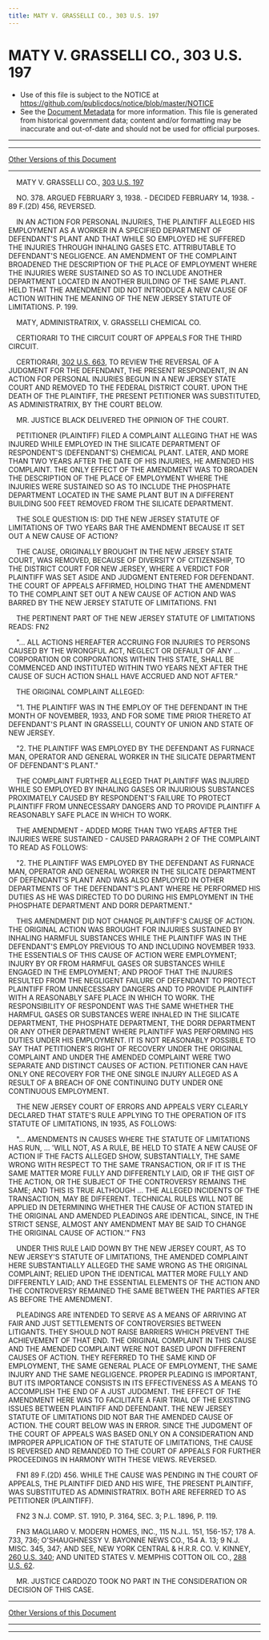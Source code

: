 ```yaml
---
title: MATY V. GRASSELLI CO., 303 U.S. 197
---
```


# MATY V. GRASSELLI CO., 303 U.S. 197

* Use of this file is subject to the NOTICE at https://github.com/publicdocs/notice/blob/master/NOTICE
* See the [Document Metadata](../../../index.md) for more information.
  This file is generated from historical government data; content and/or formatting may be inaccurate and out-of-date and should not be used for official purposes.

----------
----------

[Other Versions of this Document](https://publicdocs.github.io/go/links?ns=uslm-x&ref=%2Fus%2Fcourts%2Fscotus%2FusReporter%2F303%2F197)

----------

    MATY V. GRASSELLI CO., [303 U.S. 197][/us/courts/scotus/usReporter/303/197]

    NO. 378.  ARGUED FEBRUARY 3, 1938.  - DECIDED FEBRUARY 14, 1938.  - 89 F.(2D) 456, REVERSED.

    IN AN ACTION FOR PERSONAL INJURIES, THE PLAINTIFF ALLEGED HIS EMPLOYMENT AS A WORKER IN A SPECIFIED DEPARTMENT OF DEFENDANT'S PLANT AND THAT WHILE SO EMPLOYED HE SUFFERED THE INJURIES THROUGH INHALING GASES ETC. ATTRIBUTABLE TO DEFENDANT'S NEGLIGENCE.  AN AMENDMENT OF THE COMPLAINT BROADENED THE DESCRIPTION OF THE PLACE OF EMPLOYMENT WHERE THE INJURIES WERE SUSTAINED SO AS TO INCLUDE ANOTHER DEPARTMENT LOCATED IN ANOTHER BUILDING OF THE SAME PLANT.  HELD THAT THE AMENDMENT DID NOT INTRODUCE A NEW CAUSE OF ACTION WITHIN THE MEANING OF THE NEW JERSEY STATUTE OF LIMITATIONS.  P. 199.

    MATY, ADMINISTRATRIX, V. GRASSELLI CHEMICAL CO.

    CERTIORARI TO THE CIRCUIT COURT OF APPEALS FOR THE THIRD CIRCUIT.

    CERTIORARI, [302 U.S. 663][/us/courts/scotus/usReporter/302/663], TO REVIEW THE REVERSAL OF A JUDGMENT FOR THE DEFENDANT, THE PRESENT RESPONDENT, IN AN ACTION FOR PERSONAL INJURIES BEGUN IN A NEW JERSEY STATE COURT AND REMOVED TO THE FEDERAL DISTRICT COURT.  UPON THE DEATH OF THE PLAINTIFF, THE PRESENT PETITIONER WAS SUBSTITUTED, AS ADMINISTRATRIX, BY THE COURT BELOW.

    MR. JUSTICE BLACK DELIVERED THE OPINION OF THE COURT.

    PETITIONER (PLAINTIFF) FILED A COMPLAINT ALLEGING THAT HE WAS INJURED WHILE EMPLOYED IN THE SILICATE DEPARTMENT OF RESPONDENT'S (DEFENDANT'S) CHEMICAL PLANT.  LATER, AND MORE THAN TWO YEARS AFTER THE DATE OF HIS INJURIES, HE AMENDED HIS COMPLAINT.  THE ONLY EFFECT OF THE AMENDMENT WAS TO BROADEN THE DESCRIPTION OF THE PLACE OF EMPLOYMENT WHERE THE INJURIES WERE SUSTAINED SO AS TO INCLUDE THE PHOSPHATE DEPARTMENT LOCATED IN THE SAME PLANT BUT IN A DIFFERENT BUILDING 500 FEET REMOVED FROM THE SILICATE DEPARTMENT.

    THE SOLE QUESTION IS:  DID THE NEW JERSEY STATUTE OF LIMITATIONS OF TWO YEARS BAR THE AMENDMENT BECAUSE IT SET OUT A NEW CAUSE OF ACTION?

    THE CAUSE, ORIGINALLY BROUGHT IN THE NEW JERSEY STATE COURT, WAS REMOVED, BECAUSE OF DIVERSITY OF CITIZENSHIP, TO THE DISTRICT COURT FOR NEW JERSEY, WHERE A VERDICT FOR PLAINTIFF WAS SET ASIDE AND JUDGMENT ENTERED FOR DEFENDANT.  THE COURT OF APPEALS AFFIRMED, HOLDING THAT THE AMENDMENT TO THE COMPLAINT SET OUT A NEW CAUSE OF ACTION AND WAS BARRED BY THE NEW JERSEY STATUTE OF LIMITATIONS.  FN1

    THE PERTINENT PART OF THE NEW JERSEY STATUTE OF LIMITATIONS READS: FN2

    "...  ALL ACTIONS HEREAFTER ACCRUING FOR INJURIES TO PERSONS CAUSED BY THE WRONGFUL ACT, NEGLECT OR DEFAULT OF ANY  ...  CORPORATION OR CORPORATIONS WITHIN THIS STATE, SHALL BE COMMENCED AND INSTITUTED WITHIN TWO YEARS NEXT AFTER THE CAUSE OF SUCH ACTION SHALL HAVE ACCRUED AND NOT AFTER."

    THE ORIGINAL COMPLAINT ALLEGED:

    "1.  THE PLAINTIFF WAS IN THE EMPLOY OF THE DEFENDANT IN THE MONTH OF NOVEMBER, 1933, AND FOR SOME TIME PRIOR THERETO AT DEFENDANT'S PLANT IN GRASSELLI, COUNTY OF UNION AND STATE OF NEW JERSEY.

    "2.  THE PLAINTIFF WAS EMPLOYED BY THE DEFENDANT AS FURNACE MAN, OPERATOR AND GENERAL WORKER IN THE SILICATE DEPARTMENT OF DEFENDANT'S PLANT."

    THE COMPLAINT FURTHER ALLEGED THAT PLAINTIFF WAS INJURED WHILE SO EMPLOYED BY INHALING GASES OR INJURIOUS SUBSTANCES PROXIMATELY CAUSED BY RESPONDENT'S FAILURE TO PROTECT PLAINTIFF FROM UNNECESSARY DANGERS AND TO PROVIDE PLAINTIFF A REASONABLY SAFE PLACE IN WHICH TO WORK.

    THE AMENDMENT - ADDED MORE THAN TWO YEARS AFTER THE INJURIES WERE SUSTAINED - CAUSED PARAGRAPH 2 OF THE COMPLAINT TO READ AS FOLLOWS:

    "2.  THE PLAINTIFF WAS EMPLOYED BY THE DEFENDANT AS FURNACE MAN, OPERATOR AND GENERAL WORKER IN THE SILICATE DEPARTMENT OF DEFENDANT'S PLANT AND WAS ALSO EMPLOYED IN OTHER DEPARTMENTS OF THE DEFENDANT'S PLANT WHERE HE PERFORMED HIS DUTIES AS HE WAS DIRECTED TO DO DURING HIS EMPLOYMENT IN THE PHOSPHATE DEPARTMENT AND DORR DEPARTMENT."

    THIS AMENDMENT DID NOT CHANGE PLAINTIFF'S CAUSE OF ACTION.  THE ORIGINAL ACTION WAS BROUGHT FOR INJURIES SUSTAINED BY INHALING HARMFUL SUBSTANCES WHILE THE PLAINTIFF WAS IN THE DEFENDANT'S EMPLOY PREVIOUS TO AND INCLUDING NOVEMBER 1933.  THE ESSENTIALS OF THIS CAUSE OF ACTION WERE EMPLOYMENT; INJURY BY OR FROM HARMFUL GASES OR SUBSTANCES WHILE ENGAGED IN THE EMPLOYMENT; AND PROOF THAT THE INJURIES RESULTED FROM THE NEGLIGENT FAILURE OF DEFENDANT TO PROTECT PLAINTIFF FROM UNNECESSARY DANGERS AND TO PROVIDE PLAINTIFF WITH A REASONABLY SAFE PLACE IN WHICH TO WORK.  THE RESPONSIBILITY OF RESPONDENT WAS THE SAME WHETHER THE HARMFUL GASES OR SUBSTANCES WERE INHALED IN THE SILICATE DEPARTMENT, THE PHOSPHATE DEPARTMENT, THE DORR DEPARTMENT OR ANY OTHER DEPARTMENT WHERE PLAINTIFF WAS PERFORMING HIS DUTIES UNDER HIS EMPLOYMENT.  IT IS NOT REASONABLY POSSIBLE TO SAY THAT PETITIONER'S RIGHT OF RECOVERY UNDER THE ORIGINAL COMPLAINT AND UNDER THE AMENDED COMPLAINT WERE TWO SEPARATE AND DISTINCT CAUSES OF ACTION.  PETITIONER CAN HAVE ONLY ONE RECOVERY FOR THE ONE SINGLE INJURY ALLEGED AS A RESULT OF A BREACH OF ONE CONTINUING DUTY UNDER ONE CONTINUOUS EMPLOYMENT.

    THE NEW JERSEY COURT OF ERRORS AND APPEALS VERY CLEARLY DECLARED THAT STATE'S RULE APPLYING TO THE OPERATION OF ITS STATUTE OF LIMITATIONS, IN 1935, AS FOLLOWS:

    "...  AMENDMENTS IN CAUSES WHERE THE STATUTE OF LIMITATIONS HAS RUN, ...  'WILL NOT, AS A RULE, BE HELD TO STATE A NEW CAUSE OF ACTION IF THE FACTS ALLEGED SHOW, SUBSTANTIALLY, THE SAME WRONG WITH RESPECT TO THE SAME TRANSACTION, OR IF IT IS THE SAME MATTER MORE FULLY AND DIFFERENTLY LAID, OR IF THE GIST OF THE ACTION, OR THE SUBJECT OF THE CONTROVERSY REMAINS THE SAME; AND THIS IS TRUE ALTHOUGH  ...  THE ALLEGED INCIDENTS OF THE TRANSACTION, MAY BE DIFFERENT.  TECHNICAL RULES WILL NOT BE APPLIED IN DETERMINING WHETHER THE CAUSE OF ACTION STATED IN THE ORIGINAL AND AMENDED PLEADINGS ARE IDENTICAL, SINCE, IN THE STRICT SENSE, ALMOST ANY AMENDMENT MAY BE SAID TO CHANGE THE ORIGINAL CAUSE OF ACTION.'"  FN3

    UNDER THIS RULE LAID DOWN BY THE NEW JERSEY COURT, AS TO NEW JERSEY'S STATUTE OF LIMITATIONS, THE AMENDED COMPLAINT HERE SUBSTANTIALLY ALLEGED THE SAME WRONG AS THE ORIGINAL COMPLAINT; RELIED UPON THE IDENTICAL MATTER MORE FULLY AND DIFFERENTLY LAID; AND THE ESSENTIAL ELEMENTS OF THE ACTION AND THE CONTROVERSY REMAINED THE SAME BETWEEN THE PARTIES AFTER AS BEFORE THE AMENDMENT.

    PLEADINGS ARE INTENDED TO SERVE AS A MEANS OF ARRIVING AT FAIR AND JUST SETTLEMENTS OF CONTROVERSIES BETWEEN LITIGANTS.  THEY SHOULD NOT RAISE BARRIERS WHICH PREVENT THE ACHIEVEMENT OF THAT END.  THE ORIGINAL COMPLAINT IN THIS CAUSE AND THE AMENDED COMPLAINT WERE NOT BASED UPON DIFFERENT CAUSES OF ACTION.  THEY REFERRED TO THE SAME KIND OF EMPLOYMENT, THE SAME GENERAL PLACE OF EMPLOYMENT, THE SAME INJURY AND THE SAME NEGLIGENCE.  PROPER PLEADING IS IMPORTANT, BUT ITS IMPORTANCE CONSISTS IN ITS EFFECTIVENESS AS A MEANS TO ACCOMPLISH THE END OF A JUST JUDGMENT.  THE EFFECT OF THE AMENDMENT HERE WAS TO FACILITATE A FAIR TRIAL OF THE EXISTING ISSUES BETWEEN PLAINTIFF AND DEFENDANT.  THE NEW JERSEY STATUTE OF LIMITATIONS DID NOT BAR THE AMENDED CAUSE OF ACTION.  THE COURT BELOW WAS IN ERROR.  SINCE THE JUDGMENT OF THE COURT OF APPEALS WAS BASED ONLY ON A CONSIDERATION AND IMPROPER APPLICATION OF THE STATUTE OF LIMITATIONS, THE CAUSE IS REVERSED AND REMANDED TO THE COURT OF APPEALS FOR FURTHER PROCEEDINGS IN HARMONY WITH THESE VIEWS.  REVERSED.

    FN1  89 F.(2D) 456.  WHILE THE CAUSE WAS PENDING IN THE COURT OF APPEALS, THE PLAINTIFF DIED AND HIS WIFE, THE PRESENT PLAINTIFF, WAS SUBSTITUTED AS ADMINISTRATRIX.  BOTH ARE REFERRED TO AS PETITIONER (PLAINTIFF).

    FN2  3 N.J. COMP. ST. 1910, P. 3164, SEC. 3; P.L. 1896, P. 119.

    FN3  MAGLIARO V. MODERN HOMES, INC., 115 N.J.L. 151, 156-157; 178 A. 733, 736; O'SHAUGHNESSY V. BAYONNE NEWS CO., 154 A. 13; 9 N.J. MISC. 345, 347; AND SEE, NEW YORK CENTRAL & H.R.R. CO. V. KINNEY, [260 U.S. 340][/us/courts/scotus/usReporter/260/340]; AND UNITED STATES V. MEMPHIS COTTON OIL CO., [288 U.S. 62][/us/courts/scotus/usReporter/288/62].

    MR. JUSTICE CARDOZO TOOK NO PART IN THE CONSIDERATION OR DECISION OF THIS CASE.

----------

[Other Versions of this Document](https://publicdocs.github.io/go/links?ns=uslm-x&ref=%2Fus%2Fcourts%2Fscotus%2FusReporter%2F303%2F197)

----------
----------

[/us/courts/scotus/usReporter/303/197]: https://publicdocs.github.io/go/links?ns=uslm-x&ref=%2Fus%2Fcourts%2Fscotus%2FusReporter%2F303%2F197
[/us/courts/scotus/usReporter/302/663]: https://publicdocs.github.io/go/links?ns=uslm-x&ref=%2Fus%2Fcourts%2Fscotus%2FusReporter%2F302%2F663
[/us/courts/scotus/usReporter/260/340]: https://publicdocs.github.io/go/links?ns=uslm-x&ref=%2Fus%2Fcourts%2Fscotus%2FusReporter%2F260%2F340
[/us/courts/scotus/usReporter/288/62]: https://publicdocs.github.io/go/links?ns=uslm-x&ref=%2Fus%2Fcourts%2Fscotus%2FusReporter%2F288%2F62


